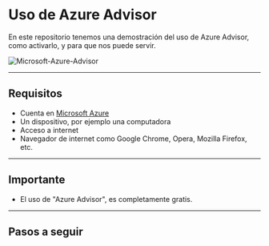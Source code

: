 # Uso de Azure Advisor
En este repositorio tenemos una demostración del uso de Azure Advisor, como activarlo, y para que nos puede servir.

![Microsoft-Azure-Advisor]()

---

## Requisitos
- Cuenta en [Microsoft Azure](https://portal.azure.com)
- Un dispositivo, por ejemplo una computadora
- Acceso a internet
- Navegador de internet como Google Chrome, Opera, Mozilla Firefox, etc.

---

## Importante
- El uso de "Azure Advisor", es completamente gratis.

---

## Pasos a seguir
